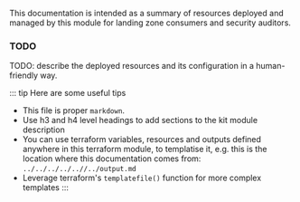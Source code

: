 This documentation is intended as a summary of resources deployed and managed by this module for landing zone consumers
and security auditors.

### TODO

TODO: describe the deployed resources and its configuration in a human-friendly way.

::: tip
Here are some useful tips

- This file is proper `markdown`.
- Use h3 and h4 level headings to add sections to the kit module description
- You can use terraform variables, resources and outputs defined anywhere in this terraform module, to templatise it,
  e.g. this is the location where this documentation comes from: `../../../../..//../output.md`
- Leverage terraform's `templatefile()` function for more complex templates
:::
